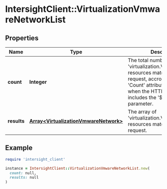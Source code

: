# IntersightClient::VirtualizationVmwareNetworkList

## Properties

| Name | Type | Description | Notes |
| ---- | ---- | ----------- | ----- |
| **count** | **Integer** | The total number of &#39;virtualization.VmwareNetwork&#39; resources matching the request, accross all pages. The &#39;Count&#39; attribute is included when the HTTP GET request includes the &#39;$inlinecount&#39; parameter. | [optional] |
| **results** | [**Array&lt;VirtualizationVmwareNetwork&gt;**](VirtualizationVmwareNetwork.md) | The array of &#39;virtualization.VmwareNetwork&#39; resources matching the request. | [optional] |

## Example

```ruby
require 'intersight_client'

instance = IntersightClient::VirtualizationVmwareNetworkList.new(
  count: null,
  results: null
)
```

